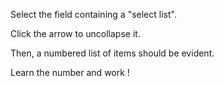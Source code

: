 Select the field containing a "select list".

Click the arrow to uncollapse it.

Then, a numbered list of items should be evident.

Learn the number and work !
